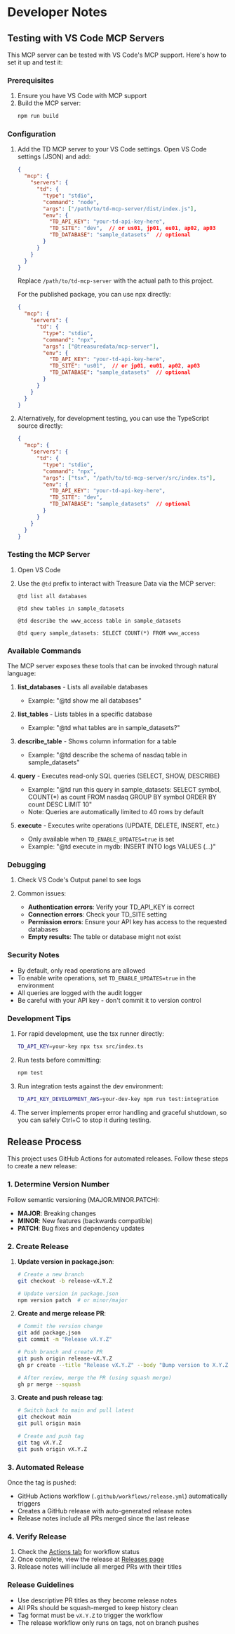 # Developer Notes

## Testing with VS Code MCP Servers

This MCP server can be tested with VS Code's MCP support. Here's how to set it up and test it:

### Prerequisites

1. Ensure you have VS Code with MCP support
2. Build the MCP server:
   ```bash
   npm run build
   ```

### Configuration

1. Add the TD MCP server to your VS Code settings. Open VS Code settings (JSON) and add:

   ```json
   {
     "mcp": {
       "servers": {
         "td": {
           "type": "stdio",
           "command": "node",
           "args": ["/path/to/td-mcp-server/dist/index.js"],
           "env": {
             "TD_API_KEY": "your-td-api-key-here",
             "TD_SITE": "dev",  // or us01, jp01, eu01, ap02, ap03
             "TD_DATABASE": "sample_datasets"  // optional
           }
         }
       }
     }
   }
   ```

   Replace `/path/to/td-mcp-server` with the actual path to this project.

   For the published package, you can use npx directly:

   ```json
   {
     "mcp": {
       "servers": {
         "td": {
           "type": "stdio",
           "command": "npx",
           "args": ["@treasuredata/mcp-server"],
           "env": {
             "TD_API_KEY": "your-td-api-key-here",
             "TD_SITE": "us01",  // or jp01, eu01, ap02, ap03
             "TD_DATABASE": "sample_datasets"  // optional
           }
         }
       }
     }
   }
   ```

2. Alternatively, for development testing, you can use the TypeScript source directly:

   ```json
   {
     "mcp": {
       "servers": {
         "td": {
           "type": "stdio",
           "command": "npx",
           "args": ["tsx", "/path/to/td-mcp-server/src/index.ts"],
           "env": {
             "TD_API_KEY": "your-td-api-key-here",
             "TD_SITE": "dev",
             "TD_DATABASE": "sample_datasets"  // optional
           }
         }
       }
     }
   }
   ```

### Testing the MCP Server

1. Open VS Code
2. Use the `@td` prefix to interact with Treasure Data via the MCP server:

   ```
   @td list all databases
   ```

   ```
   @td show tables in sample_datasets
   ```

   ```
   @td describe the www_access table in sample_datasets
   ```

   ```
   @td query sample_datasets: SELECT COUNT(*) FROM www_access
   ```

### Available Commands

The MCP server exposes these tools that can be invoked through natural language:

1. **list_databases** - Lists all available databases
   - Example: "@td show me all databases"

2. **list_tables** - Lists tables in a specific database
   - Example: "@td what tables are in sample_datasets?"

3. **describe_table** - Shows column information for a table
   - Example: "@td describe the schema of nasdaq table in sample_datasets"

4. **query** - Executes read-only SQL queries (SELECT, SHOW, DESCRIBE)
   - Example: "@td run this query in sample_datasets: SELECT symbol, COUNT(*) as count FROM nasdaq GROUP BY symbol ORDER BY count DESC LIMIT 10"
   - Note: Queries are automatically limited to 40 rows by default

5. **execute** - Executes write operations (UPDATE, DELETE, INSERT, etc.)
   - Only available when `TD_ENABLE_UPDATES=true` is set
   - Example: "@td execute in mydb: INSERT INTO logs VALUES (...)"

### Debugging

1. Check VS Code's Output panel to see logs

2. Common issues:
   - **Authentication errors**: Verify your TD_API_KEY is correct
   - **Connection errors**: Check your TD_SITE setting
   - **Permission errors**: Ensure your API key has access to the requested databases
   - **Empty results**: The table or database might not exist

### Security Notes

- By default, only read operations are allowed
- To enable write operations, set `TD_ENABLE_UPDATES=true` in the environment
- All queries are logged with the audit logger
- Be careful with your API key - don't commit it to version control

### Development Tips

1. For rapid development, use the tsx runner directly:
   ```bash
   TD_API_KEY=your-key npx tsx src/index.ts
   ```

2. Run tests before committing:
   ```bash
   npm test
   ```

3. Run integration tests against the dev environment:
   ```bash
   TD_API_KEY_DEVELOPMENT_AWS=your-dev-key npm run test:integration
   ```

4. The server implements proper error handling and graceful shutdown, so you can safely Ctrl+C to stop it during testing.

## Release Process

This project uses GitHub Actions for automated releases. Follow these steps to create a new release:

### 1. Determine Version Number

Follow semantic versioning (MAJOR.MINOR.PATCH):
- **MAJOR**: Breaking changes
- **MINOR**: New features (backwards compatible)
- **PATCH**: Bug fixes and dependency updates

### 2. Create Release

1. **Update version in package.json**:
   ```bash
   # Create a new branch
   git checkout -b release-vX.Y.Z
   
   # Update version in package.json
   npm version patch  # or minor/major
   ```

2. **Create and merge release PR**:
   ```bash
   # Commit the version change
   git add package.json
   git commit -m "Release vX.Y.Z"
   
   # Push branch and create PR
   git push origin release-vX.Y.Z
   gh pr create --title "Release vX.Y.Z" --body "Bump version to X.Y.Z"
   
   # After review, merge the PR (using squash merge)
   gh pr merge --squash
   ```

3. **Create and push release tag**:
   ```bash
   # Switch back to main and pull latest
   git checkout main
   git pull origin main
   
   # Create and push tag
   git tag vX.Y.Z
   git push origin vX.Y.Z
   ```

### 3. Automated Release

Once the tag is pushed:
- GitHub Actions workflow (`.github/workflows/release.yml`) automatically triggers
- Creates a GitHub release with auto-generated release notes
- Release notes include all PRs merged since the last release

### 4. Verify Release

1. Check the [Actions tab](https://github.com/treasure-data/td-mcp-server/actions) for workflow status
2. Once complete, view the release at [Releases page](https://github.com/treasure-data/td-mcp-server/releases)
3. Release notes will include all merged PRs with their titles

### Release Guidelines

- Use descriptive PR titles as they become release notes
- All PRs should be squash-merged to keep history clean
- Tag format must be `vX.Y.Z` to trigger the workflow
- The release workflow only runs on tags, not on branch pushes